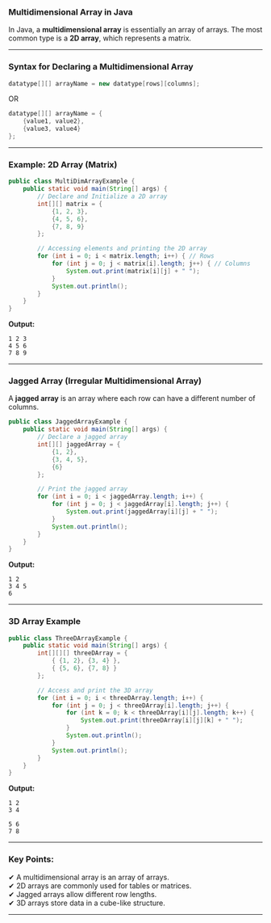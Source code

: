 ### **Multidimensional Array in Java**

In Java, a **multidimensional array** is essentially an array of arrays. The most common type is a **2D array**, which represents a matrix.

---

### **Syntax for Declaring a Multidimensional Array**

```java
datatype[][] arrayName = new datatype[rows][columns];
```

OR

```java
datatype[][] arrayName = {
    {value1, value2},
    {value3, value4}
};
```

---

### **Example: 2D Array (Matrix)**

```java
public class MultiDimArrayExample {
    public static void main(String[] args) {
        // Declare and Initialize a 2D array
        int[][] matrix = {
            {1, 2, 3},
            {4, 5, 6},
            {7, 8, 9}
        };

        // Accessing elements and printing the 2D array
        for (int i = 0; i < matrix.length; i++) { // Rows
            for (int j = 0; j < matrix[i].length; j++) { // Columns
                System.out.print(matrix[i][j] + " ");
            }
            System.out.println();
        }
    }
}
```

**Output:**

```
1 2 3
4 5 6
7 8 9
```

---

### **Jagged Array (Irregular Multidimensional Array)**

A **jagged array** is an array where each row can have a different number of columns.

```java
public class JaggedArrayExample {
    public static void main(String[] args) {
        // Declare a jagged array
        int[][] jaggedArray = {
            {1, 2},
            {3, 4, 5},
            {6}
        };

        // Print the jagged array
        for (int i = 0; i < jaggedArray.length; i++) {
            for (int j = 0; j < jaggedArray[i].length; j++) {
                System.out.print(jaggedArray[i][j] + " ");
            }
            System.out.println();
        }
    }
}
```

**Output:**

```
1 2
3 4 5
6
```

---

### **3D Array Example**

```java
public class ThreeDArrayExample {
    public static void main(String[] args) {
        int[][][] threeDArray = {
            { {1, 2}, {3, 4} },
            { {5, 6}, {7, 8} }
        };

        // Access and print the 3D array
        for (int i = 0; i < threeDArray.length; i++) {
            for (int j = 0; j < threeDArray[i].length; j++) {
                for (int k = 0; k < threeDArray[i][j].length; k++) {
                    System.out.print(threeDArray[i][j][k] + " ");
                }
                System.out.println();
            }
            System.out.println();
        }
    }
}
```

**Output:**

```
1 2
3 4

5 6
7 8
```

---

### **Key Points:**

✔ A multidimensional array is an array of arrays.  
✔ 2D arrays are commonly used for tables or matrices.  
✔ Jagged arrays allow different row lengths.  
✔ 3D arrays store data in a cube-like structure.

---
